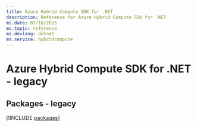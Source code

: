 ```yaml
---
title: Azure Hybrid Compute SDK for .NET
description: Reference for Azure Hybrid Compute SDK for .NET
ms.date: 07/18/2025
ms.topic: reference
ms.devlang: dotnet
ms.service: hybridcompute
---
```

# Azure Hybrid Compute SDK for .NET - legacy
## Packages - legacy
[!INCLUDE [packages](hybrid-compute-index.md)]